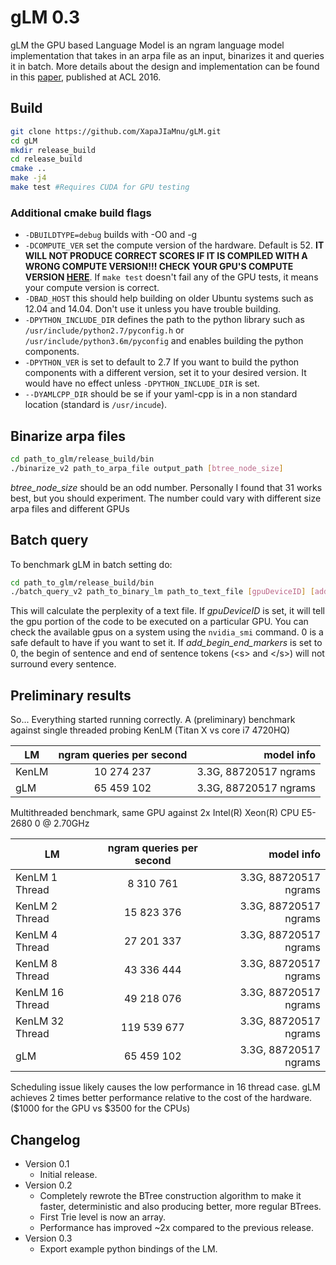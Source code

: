 # gLM 0.3
gLM the GPU based Language Model is an ngram language model implementation that takes in an arpa file as an input, binarizes it and queries it in batch. More details about the design and implementation can be found in this [paper](http://aclweb.org/anthology/P/P16/P16-1183.pdf), published at ACL 2016.

## Build
```bash
git clone https://github.com/XapaJIaMnu/gLM.git
cd gLM
mkdir release_build
cd release_build
cmake ..
make -j4
make test #Requires CUDA for GPU testing
```

### Additional cmake build flags
- `-DBUILDTYPE=debug` builds with -O0 and -g
- `-DCOMPUTE_VER` set the compute version of the hardware. Default is 52. **IT WILL NOT PRODUCE CORRECT SCORES IF IT IS COMPILED WITH A WRONG COMPUTE VERSION!!! CHECK YOUR GPU'S COMPUTE VERSION [HERE](https://en.wikipedia.org/wiki/CUDA)**. If `make test` doesn't fail any of the GPU tests, it means your compute version is correct.
- `-DBAD_HOST` this should help building on older Ubuntu systems such as 12.04 and 14.04. Don't use it unless you have trouble building.
- `-DPYTHON_INCLUDE_DIR` defines the path to the python library such as `/usr/include/python2.7/pyconfig.h` or `/usr/include/python3.6m/pyconfig` and enables building the python components.
- `-DPYTHON_VER` is set to default to 2.7 If you want to build the python components with a different version, set it to your desired version. It would have no effect unless `-DPYTHON_INCLUDE_DIR` is set.
- `--DYAMLCPP_DIR` should be se if your yaml-cpp is in a non standard location (standard is `/usr/incude`).


## Binarize arpa files
```bash
cd path_to_glm/release_build/bin
./binarize_v2 path_to_arpa_file output_path [btree_node_size]
```
*btree_node_size* should be an odd number. Personally I found that 31 works best, but you should experiment. The number could vary with different size arpa files and different GPUs

## Batch query
To benchmark gLM in batch setting do:
```bash
cd path_to_glm/release_build/bin
./batch_query_v2 path_to_binary_lm path_to_text_file [gpuDeviceID] [add_begin_end_markers]
```
This will calculate the perplexity of a text file. If *gpuDeviceID* is set, it will tell the gpu portion of the code to be executed on a particular GPU. You can check the available gpus on a system using the `nvidia_smi` command. 0 is a safe default to have if you want to set it. If *add_begin_end_markers* is set to 0, the begin of sentence and end of sentence tokens (\<s\> and \</s\>) will not surround every sentence.

## Preliminary results
So... Everything started running correctly. A (preliminary) benchmark against single threaded probing KenLM (Titan X vs core i7 4720HQ)

| LM  | ngram queries per second | model info          |
|-----|:------------------------:| -------------------:|
|KenLM| 10 274 237               |3.3G, 88720517 ngrams|
|gLM  | 65 459 102               |3.3G, 88720517 ngrams|


Multithreaded benchmark, same GPU against 2x Intel(R) Xeon(R) CPU E5-2680 0 @ 2.70GHz

| LM  | ngram queries per second | model info          |
|-----|:------------------------:| -------------------:|
|KenLM 1 Thread| 8 310 761               |3.3G, 88720517 ngrams|
|KenLM 2 Thread| 15 823 376               |3.3G, 88720517 ngrams|
|KenLM 4 Thread| 27 201 337               |3.3G, 88720517 ngrams|
|KenLM 8 Thread| 43 336 444               |3.3G, 88720517 ngrams|
|KenLM 16 Thread| 49 218 076               |3.3G, 88720517 ngrams|
|KenLM 32 Thread| 119 539 677               |3.3G, 88720517 ngrams|
|gLM  | 65 459 102               |3.3G, 88720517 ngrams|

Scheduling issue likely causes the low performance in 16 thread case. gLM achieves 2 times better performance relative to the cost of the hardware. ($1000 for the GPU vs $3500 for the CPUs)

## Changelog
* Version 0.1
  * Initial release.
* Version 0.2
  * Completely rewrote the BTree construction algorithm to make it faster, deterministic and also producing better, more regular BTrees.
  * First Trie level is now an array.
  * Performance has improved ~2x compared to the previous release.
* Version 0.3
  * Export example python bindings of the LM. 
